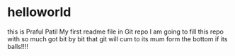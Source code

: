 # helloworld
this is Praful Patil 
My first readme file in Git repo
I am going to fill this repo with so much got bit by bit that git will cum to its mum form the bottom if its balls!!!!
